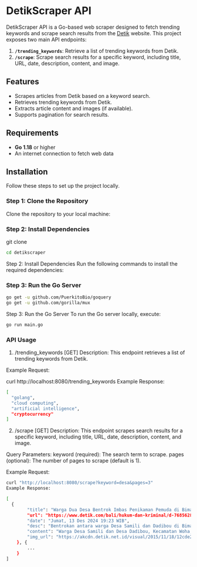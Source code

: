 # DetikScraper API

DetikScraper API is a Go-based web scraper designed to fetch trending keywords and scrape search results from the [Detik](https://www.detik.com) website. This project exposes two main API endpoints:

1. **`/trending_keywords`**: Retrieve a list of trending keywords from Detik.
2. **`/scrape`**: Scrape search results for a specific keyword, including title, URL, date, description, content, and image.

## Features

- Scrapes articles from Detik based on a keyword search.
- Retrieves trending keywords from Detik.
- Extracts article content and images (if available).
- Supports pagination for search results.

## Requirements

- **Go 1.18** or higher
- An internet connection to fetch web data

## Installation

Follow these steps to set up the project locally.

### Step 1: Clone the Repository

Clone the repository to your local machine:


### Step 2: Install Dependencies

git clone 
```bash
cd detikscraper
```

Step 2: Install Dependencies
Run the following commands to install the required dependencies:

### Step 3: Run the Go Server
```bash
go get -u github.com/PuerkitoBio/goquery
go get -u github.com/gorilla/mux
```
Step 3: Run the Go Server
To run the Go server locally, execute:
```bash
go run main.go
```
### API Usage
1. /trending_keywords [GET]
Description:
This endpoint retrieves a list of trending keywords from Detik.

Example Request:

curl http://localhost:8080/trending_keywords
Example Response:
```bash
[
  "golang",
  "cloud computing",
  "artificial intelligence",
  "cryptocurrency"
]
```
2. /scrape [GET]
Description:
This endpoint scrapes search results for a specific keyword, including title, URL, date, description, content, and image.

Query Parameters:
keyword (required): The search term to scrape.
pages (optional): The number of pages to scrape (default is 1).

Example Request:
```bash
curl "http://localhost:8080/scrape?keyword=desa&pages=3"
Example Response:

[
  {
        "title": "Warga Dua Desa Bentrok Imbas Penikaman Pemuda di Bima",
        "url": "https://www.detik.com/bali/hukum-dan-kriminal/d-7685628/warga-dua-desa-bentrok-imbas-penikaman-pemuda-di-bima",
        "date": "Jumat, 13 Des 2024 19:23 WIB",
        "desc": "Bentrokan antara warga Desa Samili dan Dadibou di Bima dipicu penikaman. Polisi amankan delapan orang, tiga ditahan. Situasi kini kondusif.",
        "content": "Warga Desa Samili dan Desa Dadibou, Kecamatan Woha, Kabupaten Bima, Nusa Tenggara Barat (NTB), bentrok. Bentrokan terjadi imbas penikaman seorang pemuda Desa Samili beberapa waktu lalu.\n\"Warga dua desa saling serang karena saling provokasi. Namun, sejauh ini sudah kondusif,\" kata Kepala Bagian Operasi (Kabag Ops) Polres Bima, AKP Iwan Sugianto, kepada detikBali, Jumat (13/12/2024).\nIwan mengatakan warga dua desa saling serang pada Kamis (12/12/2024). Hal itu dipicu meninggalnya, Rahmansyah (20). Warga Desa Samili itu meninggal diduga ditikam sejumlah warga Dadibou, Sabtu (7/12/2024).\nPolisi langsung mengamankan delapan orang dari kasus penikaman itu. Setelah diklarifikasi dan diperiksa, hanya tiga orang yang ditahan dan diproses hukum. Sedangkan lima orang lainnya dilepas.\n\"Penahanan tiga orang dan dilepas lima orang ini tidak diterima oleh pihak keluarga korban dan warga. Mereka ingin delapan orang yang diamankan ditahan semuanya,\" kata Iwan.\nIwan menegaskan Polres Bima tidak bisa menahan semua orang tersebut. Mengingat, hasil klarifikasi dan pemeriksaan, hanya lima orang dinyatakan tak terlibat dalam kasus penikaman. Selain itu, keterlibatan mereka juga tidak cukup bukti.\n\"Karena persoalan ini, akhirnya sebagian warga terprovokasi dan saling serang,\" beber Iwan.\nIwan mengimbau dua warga desa, terutama keluarga korban, agar menahan diri. Polisi sudah maksimal untuk menuntaskan persoalan kasus penikaman. Buktinya, dengan bergerak cepat menangkap terduga pelaku.\n\"Kami imbau warga tidak terpancing dan mudah terprovokasi. Percayakan kasus ditangani polisi, apalagi terduga pelakunya sudah ditangkap,\" jelas Iwan.",
        "img_url": "https://akcdn.detik.net.id/visual/2015/11/18/12cde27d-e92e-46a3-bb52-710f6d9c547c_43.jpg?w=250&q=90"
    }, {
        ...
    }
]
```